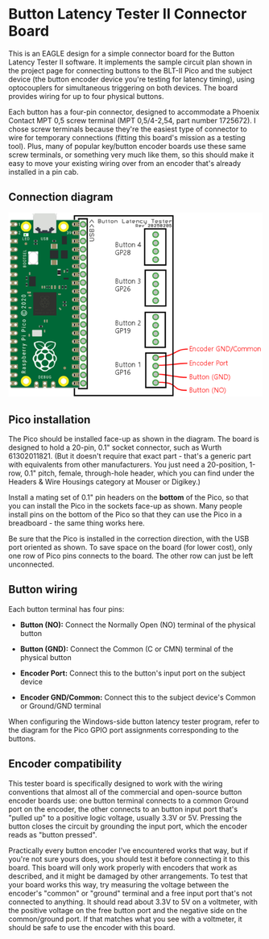 # Button Latency Tester II Connector Board

This is an EAGLE design for a simple connector board for the Button
Latency Tester II software.  It implements the sample circuit plan
shown in the project page for connecting buttons to the BLT-II Pico
and the subject device (the button encoder device you're testing for
latency timing), using optocouplers for simultaneous triggering on
both devices.  The board provides wiring for up to four physical
buttons.

Each button has a four-pin connector, designed to accommodate a
Phoenix Contact MPT 0,5 screw terminal (MPT 0,5/4-2,54, part number 1725672).
I chose screw terminals because they're the easiest type of connector
to wire for temporary connections (fitting this board's mission as
a testing tool).  Plus, many of popular key/button encoder boards use
these same screw terminals, or something very much like them, so this
should make it easy to move your existing wiring over from an encoder
that's already installed in a pin cab.

## Connection diagram

<img src="BoardConnections.png">

## Pico installation

The Pico should be installed face-up as shown in the diagram.  The
board is designed to hold a 20-pin, 0.1" socket connector, such as
Wurth 61302011821.  (But it doesn't require that exact part - that's
a generic part with equivalents from other manufacturers.  You just
need a 20-position, 1-row, 0.1" pitch, female, through-hole header,
which you can find under the Headers & Wire Housings category at
Mouser or Digikey.)

Install a mating set of 0.1" pin headers on the **bottom** of the
Pico, so that you can install the Pico in the sockets face-up as
shown.  Many people install pins on the bottom of the Pico so that
they can use the Pico in a breadboard - the same thing works here.

Be sure that the Pico is installed in the correction direction,
with the USB port oriented as shown.  To save space on the board
(for lower cost), only one row of Pico pins connects to the board.
The other row can just be left unconnected.

## Button wiring

Each button terminal has four pins:

* <b>Button (NO):</b> Connect the Normally Open (NO) terminal of the physical button

* <b>Button (GND):</b> Connect the Common (C or CMN) terminal of the physical button

* <b>Encoder Port:</b> Connect this to the button's input port on the subject device

* <b>Encoder GND/Common:</b> Connect this to the subject device's Common or Ground/GND terminal

When configuring the Windows-side button latency tester program, refer
to the diagram for the Pico GPIO port assignments corresponding to the
buttons.


## Encoder compatibility

This tester board is specifically designed to work with the wiring
conventions that almost all of the commercial and open-source button
encoder boards use: one button terminal connects to a common Ground
port on the encoder, the other connects to an button input port that's
"pulled up" to a positive logic voltage, usually 3.3V or 5V.  Pressing
the button closes the circuit by grounding the input port, which the
encoder reads as "button pressed".

Practically every button encoder I've encountered works that way, but
if you're not sure yours does, you should test it before connecting it
to this board.  This board will only work properly with encoders that
work as described, and it might be damaged by other arrangements.  To
test that your board works this way, try measuring the voltage between
the encoder's "common" or "ground" terminal and a free input port
that's not connected to anything.  It should read about 3.3V to 5V on
a voltmeter, with the positive voltage on the free button port and the
negative side on the common/ground port.  If that matches what you see
with a voltmeter, it should be safe to use the encoder with this
board.

